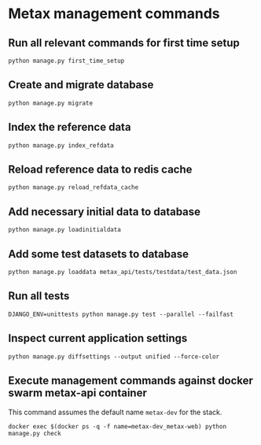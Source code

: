 # Metax management commands

## Run all relevant commands for first time setup

`python manage.py first_time_setup`

## Create and migrate database

`python manage.py migrate`

## Index the reference data 

`python manage.py index_refdata`

## Reload reference data to redis cache

`python manage.py reload_refdata_cache`

## Add necessary initial data to database

`python manage.py loadinitialdata`

## Add some test datasets to database

`python manage.py loaddata metax_api/tests/testdata/test_data.json` 

## Run all tests

`DJANGO_ENV=unittests python manage.py test --parallel --failfast`

## Inspect current application settings

`python manage.py diffsettings --output unified --force-color`

## Execute management commands against docker swarm metax-api container

This command assumes the default name `metax-dev` for the stack.

`docker exec $(docker ps -q -f name=metax-dev_metax-web) python manage.py check`

